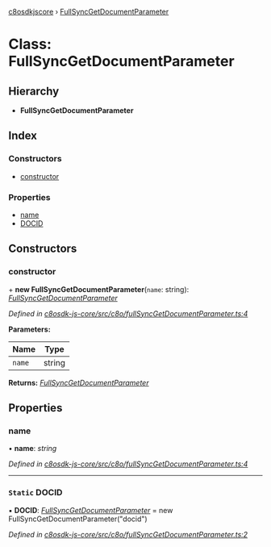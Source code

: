 [c8osdkjscore](../README.md) › [FullSyncGetDocumentParameter](fullsyncgetdocumentparameter.md)

# Class: FullSyncGetDocumentParameter

## Hierarchy

* **FullSyncGetDocumentParameter**

## Index

### Constructors

* [constructor](fullsyncgetdocumentparameter.md#constructor)

### Properties

* [name](fullsyncgetdocumentparameter.md#name)
* [DOCID](fullsyncgetdocumentparameter.md#static-docid)

## Constructors

###  constructor

\+ **new FullSyncGetDocumentParameter**(`name`: string): *[FullSyncGetDocumentParameter](fullsyncgetdocumentparameter.md)*

*Defined in [c8osdk-js-core/src/c8o/fullSyncGetDocumentParameter.ts:4](https://github.com/convertigo/c8osdk-angular/blob/acd0992/src/c8o/fullSyncGetDocumentParameter.ts#L4)*

**Parameters:**

Name | Type |
------ | ------ |
`name` | string |

**Returns:** *[FullSyncGetDocumentParameter](fullsyncgetdocumentparameter.md)*

## Properties

###  name

• **name**: *string*

*Defined in [c8osdk-js-core/src/c8o/fullSyncGetDocumentParameter.ts:4](https://github.com/convertigo/c8osdk-angular/blob/acd0992/src/c8o/fullSyncGetDocumentParameter.ts#L4)*

___

### `Static` DOCID

▪ **DOCID**: *[FullSyncGetDocumentParameter](fullsyncgetdocumentparameter.md)* =  new FullSyncGetDocumentParameter("docid")

*Defined in [c8osdk-js-core/src/c8o/fullSyncGetDocumentParameter.ts:2](https://github.com/convertigo/c8osdk-angular/blob/acd0992/src/c8o/fullSyncGetDocumentParameter.ts#L2)*
